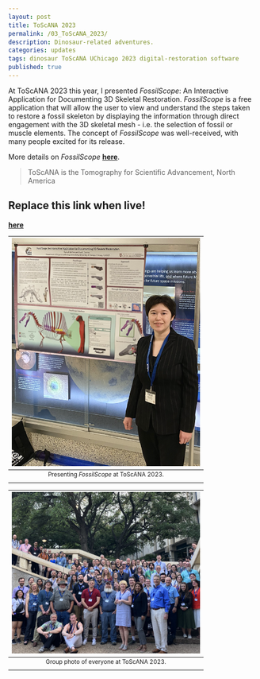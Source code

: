 ```yaml
---
layout: post
title: ToScANA 2023
permalink: /03_ToScANA_2023/
description: Dinosaur-related adventures.
categories: updates
tags: dinosaur ToScANA UChicago 2023 digital-restoration software
published: true
---
```


At ToScANA 2023 this year, I presented *FossilScope*: An Interactive Application for Documenting 3D Skeletal Restoration. *FossilScope* is a free application that will allow the user to view and understand the steps taken to restore a fossil skeleton by displaying the information through direct engagement with the 3D skeletal mesh - i.e. the selection of fossil or muscle elements. The concept of *FossilScope* was well-received, with many people excited for its release.

More details on *FossilScope* [**here**](https://doi.org/10.3389/feart.2022.833379).

>ToScANA is the Tomography for Scientific Advancement, North America

## Replace this link when live!
[**here**](https://doi.org/10.3389/feart.2022.833379)

| <img src="/assets/post-imgs/ToScANA_2023.png" alt="Me presenting my ToScANA poster, FossilScope" width=380px> |
|:--:|
| <sup> Presenting *FossilScope* at ToScANA 2023. </sup> |

| <img src="/assets/post-imgs/ToScANA_GroupPhoto_2023.png" alt="Group photo of ToScANA 2023" width=380px> |
|:--:|
| <sup> Group photo of everyone at ToScANA 2023. </sup> |
